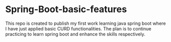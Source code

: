 # Spring-Boot-basic-features
This repo is created to publish my first work learning java spring boot where I have just applied basic CURD functionalities. The plan is to continue practicing to learn spring boot and enhance the skills respectively.
